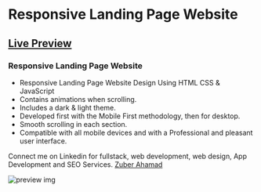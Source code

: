 # Responsive Landing Page Website
## [Live Preview](https://localhost:5500)
### Responsive Landing Page Website

- Responsive Landing Page Website Design Using HTML CSS & JavaScript
- Contains animations when scrolling.
- Includes a dark & light theme.
- Developed first with the Mobile First methodology, then for desktop.
- Smooth scrolling in each section.
- Compatible with all mobile devices and with a Professional and pleasant user interface.

Connect me on Linkedin for fullstack, web development, web design, App Development and SEO Services. [Zuber Ahamad](https://www.linkedin.com/in/mohammed-zuber-ahamad/)

![preview img](![image](https://github.com/web-cracker/OCTANET_JUNE/assets/96331306/375f90ad-9c18-4f6e-a4db-e61f355d1549)
)
